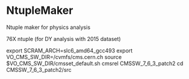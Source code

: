 # NtupleMaker
Ntuple maker for physics analysis

76X ntuple (for DY analysis with 2015 dataset)

export SCRAM_ARCH=slc6_amd64_gcc493
export VO_CMS_SW_DIR=/cvmfs/cms.cern.ch
source $VO_CMS_SW_DIR/cmsset_default.sh
cmsrel CMSSW_7_6_3_patch2
cd CMSSW_7_6_3_patch2/src
